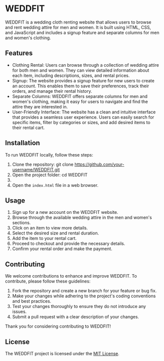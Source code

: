 # WEDDFIT

WEDDFIT is a wedding cloth renting website that allows users to browse and rent wedding attire for men and women. It is built using HTML, CSS, and JavaScript and includes a signup feature and separate columns for men and women's clothing.

## Features

- Clothing Rental: Users can browse through a collection of wedding attire for both men and women. They can view detailed information about each item, including descriptions, sizes, and rental prices.
- Signup: The website provides a signup feature for new users to create an account. This enables them to save their preferences, track their orders, and manage their rental history.
- Separate Columns: WEDDFIT offers separate columns for men and women's clothing, making it easy for users to navigate and find the attire they are interested in.
- User-Friendly Interface: The website has a clean and intuitive interface that provides a seamless user experience. Users can easily search for specific items, filter by categories or sizes, and add desired items to their rental cart.

## Installation

To run WEDDFIT locally, follow these steps:

1. Clone the repository: git clone https://github.com/your-username/WEDDFIT.git
2. Open the project folder: cd WEDDFIT
3. 
3. Open the `index.html` file in a web browser.

## Usage

1. Sign up for a new account on the WEDDFIT website.
2. Browse through the available wedding attire in the men and women's sections.
3. Click on an item to view more details.
4. Select the desired size and rental duration.
5. Add the item to your rental cart.
6. Proceed to checkout and provide the necessary details.
7. Confirm your rental order and make the payment.

## Contributing

We welcome contributions to enhance and improve WEDDFIT. To contribute, please follow these guidelines:

1. Fork the repository and create a new branch for your feature or bug fix.
2. Make your changes while adhering to the project's coding conventions and best practices.
3. Test your changes thoroughly to ensure they do not introduce any issues.
4. Submit a pull request with a clear description of your changes.

Thank you for considering contributing to WEDDFIT!

## License

The WEDDFIT project is licensed under the [MIT License](LICENSE).

